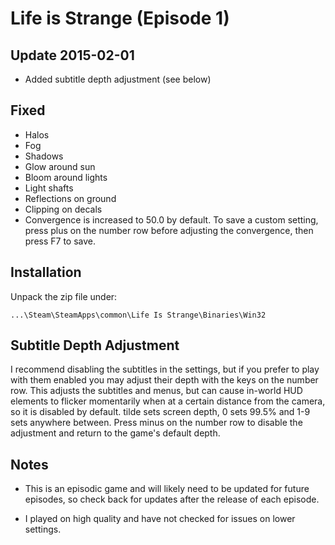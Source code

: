 Life is Strange (Episode 1)
===========================

Update 2015-02-01
-----------------
- Added subtitle depth adjustment (see below)

Fixed
-----
- Halos
- Fog
- Shadows
- Glow around sun
- Bloom around lights
- Light shafts
- Reflections on ground
- Clipping on decals
- Convergence is increased to 50.0 by default. To save a custom setting, press
  plus on the number row before adjusting the convergence, then press F7 to
  save.

Installation
------------
Unpack the zip file under:

    ...\Steam\SteamApps\common\Life Is Strange\Binaries\Win32

Subtitle Depth Adjustment
-------------------------
I recommend disabling the subtitles in the settings, but if you prefer to play
with them enabled you may adjust their depth with the keys on the number row.
This adjusts the subtitles and menus, but can cause in-world HUD elements to
flicker momentarily when at a certain distance from the camera, so it is
disabled by default. tilde sets screen depth, 0 sets 99.5% and 1-9 sets
anywhere between. Press minus on the number row to disable the adjustment and
return to the game's default depth.

Notes
-----
- This is an episodic game and will likely need to be updated for future
  episodes, so check back for updates after the release of each episode.

- I played on high quality and have not checked for issues on lower settings.
